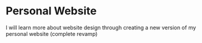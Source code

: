 # Personal Website
I will learn more about website design through creating a new version of my personal website (complete revamp)

